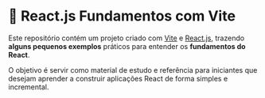 # 🚀 React.js Fundamentos com Vite

Este repositório contém um projeto criado com [Vite](https://vitejs.dev/) e [React.js](https://react.dev/), trazendo **alguns pequenos exemplos** práticos para entender os **fundamentos do React**.  

O objetivo é servir como material de estudo e referência para iniciantes que desejam aprender a construir aplicações React de forma simples e incremental.  
